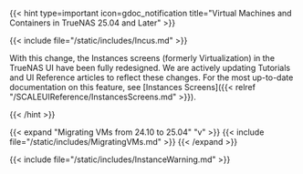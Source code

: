&NewLine;

{{< hint type=important icon=gdoc_notification title="Virtual Machines and Containers in TrueNAS 25.04 and Later" >}}

{{< include file="/static/includes/Incus.md" >}}

With this change, the Instances screens (formerly Virtualization) in the TrueNAS UI have been fully redesigned.
We are actively updating Tutorials and UI Reference articles to reflect these changes.
For the most up-to-date documentation on this feature, see [Instances Screens]({{< relref "/SCALEUIReference/InstancesScreens.md" >}}).

{{< /hint >}}

{{< expand "Migrating VMs from 24.10 to 25.04" "v" >}}
{{< include file="/static/includes/MigratingVMs.md" >}}
{{< /expand >}}

{{< include file="/static/includes/InstanceWarning.md" >}}
